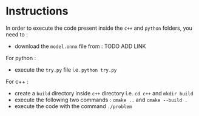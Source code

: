 # Instructions

In order to execute the code present inside the `c++` and `python` folders, you need to :

- download the `model.onnx` file from : TODO ADD LINK

For python :
- execute the `try.py` file i.e. `python try.py`

For c++ :
- create a `build` directory inside `c++` directory i.e. `cd c++` and `mkdir build`
- execute the following two commands : `cmake ..` and `cmake --build .`
- execute the code with the command `./problem`
